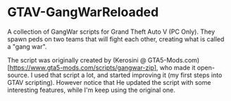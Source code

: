 # GTAV-GangWarReloaded

A collection of GangWar scripts for Grand Theft Auto V (PC Only). They spawn peds on two teams that will fight each other, creating what is called a "gang war".

The script was originally created by (Kerosini @ GTA5-Mods.com)[https://www.gta5-mods.com/scripts/gangwar-zip], who made it open-source. I used that script a lot, and started improving it (my first steps into GTAV scripting). However notice that He updated the script with some interesting features, while I'm keep using the original one.
